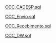 [CCC_CADESP.sql](https://ads.intra.fazenda.sp.gov.br/tfs/ADMIN/Wiki_Arquitetura/_wiki/wikis/Wiki_Arquitetura.wiki/251/CCC_CADESP.sql)

[CCC_Envio.sql](https://ads.intra.fazenda.sp.gov.br/tfs/ADMIN/Wiki_Arquitetura/_wiki/wikis/Wiki_Arquitetura.wiki/252/CCC_Envio.sql)

[CCC_Recebimento.sql](https://ads.intra.fazenda.sp.gov.br/tfs/ADMIN/Wiki_Arquitetura/_wiki/wikis/Wiki_Arquitetura.wiki/253/CCC_Recebimento.sql)

[CCC_DW.sql](https://ads.intra.fazenda.sp.gov.br/tfs/ADMIN/Wiki_Arquitetura/_wiki/wikis/Wiki_Arquitetura.wiki/254/CCC_DW.sql)